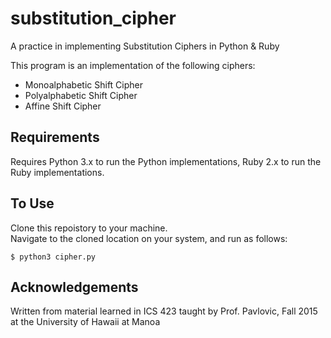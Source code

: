 # substitution_cipher

A practice in implementing Substitution Ciphers in Python & Ruby

This program is an implementation of the following ciphers:

* Monoalphabetic Shift Cipher
* Polyalphabetic Shift Cipher
* Affine Shift Cipher

## Requirements

Requires Python 3.x to run the Python implementations, Ruby 2.x to run the Ruby implementations.

## To Use

Clone this repoistory to your machine.  
Navigate to the cloned location on your system, and run as follows:

```
$ python3 cipher.py
```

## Acknowledgements

Written from material learned in ICS 423 taught by Prof. Pavlovic, Fall 2015 at the University of Hawaii at Manoa